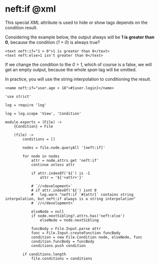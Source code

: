 neft:if @xml
=======

This special *XML* attribute is used to hide or show tags depends on the condition result.

Considering the example below, the output always will be **1 is greater than 0**,
because the condition (*1 > 0*) is always true?

```
<text neft:if="1 > 0">1 is greater than 0</text>
<text neft:else>1 isn't greater than 0</text>
```

If we change the condition to the *0 > 1*, which of course is a false, we will get an empty
output, because the whole *span* tag will be omitted.

In practice, you will use the string interpolation to conditioning the result.

```
<name neft:if="user.age > 18">#{user.login}</name>
```

	'use strict'

	log = require 'log'

	log = log.scope 'View', 'Condition'

	module.exports = (File) ->
		{Condition} = File

		(file) ->
			conditions = []

			nodes = file.node.queryAll '[neft:if]'

			for node in nodes
				attr = node.attrs.get 'neft:if'
				continue unless attr

				if attr.indexOf('${') is -1
					attr = '${'+attr+'}'

				# `//<development>`
				# if attr.indexOf('${') isnt 0
				# 	log.warn "neft:if `#{attr}` contains string interpolation, but neft:if always is a string interpolation"
				# `//</development>`

				elseNode = null
				if node.nextSibling?.attrs.has('neft:else')
					elseNode = node.nextSibling

				funcBody = File.Input.parse attr
				func = File.Input.createFunction funcBody
				condition = new File.Condition node, elseNode, func
				condition.funcBody = funcBody
				conditions.push condition

			if conditions.length
				file.conditions = conditions
